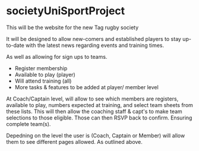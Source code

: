 # societyUniSportProject
This will be the website for the new Tag rugby society

It will be designed to allow new-comers and established players to stay up-to-date with the latest news regarding events and training times.

As well as allowing for sign ups to teams. 
- Register membership
- Available to play (player)
- Will attend training (all)
- More tasks & features to be added at player/ member level


At Coach/Captain level, will allow to see which members are registers, available to play, numbers expected at training, and select team sheets from these lists.
This will then allow the coaching staff & capt's to make team selections to those eligible. Those can then RSVP back to confirm. Ensuring complete team(s).  

Depedning on the level the user is (Coach, Captain or Member) will allow them to see different pages allowed. As outlined above.